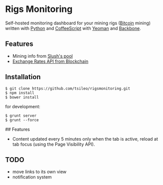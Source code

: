 # Rigs Monitoring

Self-hosted monitoring dashboard for your mining rigs ([Bitcoin](http://bitcoin.org/) mining) written with [Python](http://python.org/) and [CoffeeScript](http://coffeescript.org/) with [Yeoman](http://yeoman.io/) and [Backbone](http://backbonejs.org/).

## Features

- Mining info from [Slush's pool](https://mining.bitcoin.cz/)
- [Exchange Rates API from Blockchain](https://blockchain.info/api/exchange_rates_api)

## Installation

```console
$ git clone https://github.com/tsileo/rigsmonitoring.git
$ npm install
$ bower install
```
for development:

```console
$ grunt server 
$ grunt --force
```

## Features

- Content updated every 5 minutes only when the tab is active, reload at tab focus (using the Page Visibility API).

## TODO

- move links to its own view
- notification system
